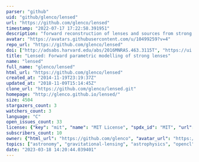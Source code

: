 ```yaml
---
parser: "github"
uid: "github/glenco/lensed"
url: "https://github.com/glenco/lensed"
timestamp: "2022-07-17 17:22:58.391951"
description: "forward reconstruction of lenses and sources from strong lensing observations"
avatar: "https://avatars.githubusercontent.com/u/10499259?v=4"
repo_url: "https://github.com/glenco/lensed"
doi: ["http://adsabs.harvard.edu/abs/2016MNRAS.463.3115T", "https://ui.adsabs.harvard.edu/abs/2015ascl.soft05026T/abstract"]
title: "Lensed: Forward parametric modelling of strong lenses"
name: "lensed"
full_name: "glenco/lensed"
html_url: "https://github.com/glenco/lensed"
created_at: "2014-11-19T23:19:37Z"
updated_at: "2018-11-09T15:14:45Z"
clone_url: "https://github.com/glenco/lensed.git"
homepage: "http://glenco.github.io/lensed/"
size: 4504
stargazers_count: 3
watchers_count: 3
language: "C"
open_issues_count: 33
license: {"key": "mit", "name": "MIT License", "spdx_id": "MIT", "url": "https://api.github.com/licenses/mit", "node_id": "MDc6TGljZW5zZTEz"}
subscribers_count: 10
owner: {"html_url": "https://github.com/glenco", "avatar_url": "https://avatars.githubusercontent.com/u/10499259?v=4", "login": "glenco", "type": "Organization"}
topics: ["astronomy", "gravitational-lensing", "astrophysics", "opencl", "gpgpu"]
date: "2023-03-18 14:20:44.039401"
---
```

